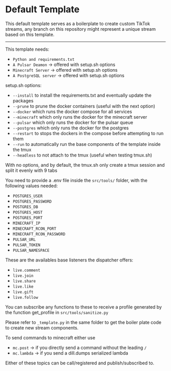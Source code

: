 # Default Template

This default template serves as a boilerplate to create custom TikTok streams, any branch on this repository might represent a unique stream based on this template.

------------

This template needs:

- `Python and requirements.txt`
- `A Pulsar Deamon` -> offered with setup.sh options
- `Minecraft Server` -> offered with setup.sh options
- `A PostgreSQL server` -> offered with setup.sh options

setup.sh options:

- `--install` to install the requirements.txt and eventually update the packages
- `--prune` to prune the docker containers (useful with the next option)
- `--docker` which runs the docker compose for all services
- `--minecraft` which only runs the docker for the minecraft server
- `--pulsar` which only runs the docker for the pulsar queue
- `--postgres` which only runs the docker for the postgres
- `--restart` to stops the dockers in the compose before attempting to run them
- `--run` to automatically run the base components of the template inside the tmux
- `--headless` to not attach to the tmux (useful when testing tmux.sh)

With no options, and by default, the tmux.sh only create a tmux session and split it evenly with 9 tabs

You need to provide a .env file inside the `src/tools/` folder, with the following values needed:
- `POSTGRES_USER`
- `POSTGRES_PASSWORD`
- `POSTGRES_DB`
- `POSTGRES_HOST`
- `POSTGRES_PORT`
- `MINECRAFT_IP`
- `MINECRAFT_RCON_PORT`
- `MINECRAFT_RCON_PASSWORD`
- `PULSAR_URL`
- `PULSAR_TOKEN`
- `PULSAR_NAMESPACE`

These are the availables base listeners the dispatcher offers:
- `live.comment`
- `live.join`
- `live.share`
- `live.like`
- `live.gift`
- `live.follow`

You can subscribe any functions to these to receive a profile generated by the function get_profile in `src/tools/sanitize.py`

Please refer to `_template.py` in the same folder to get the boiler plate code to create new stream components.

To send commands to minecraft either use
- `mc.post` -> if you directly send a command without the leading `/`
- `mc.lambda` -> if you send a dill.dumps serialized lambda

Either of these topics can be call/registered and publish/subscribed to.